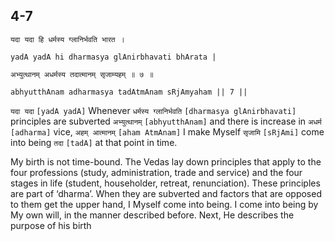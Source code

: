 ## 4-7


```shloka-sa
यदा यदा हि धर्मस्य ग्लानिर्भवति भारत ।
```
```shloka-sa-hk
yadA yadA hi dharmasya glAnirbhavati bhArata |
```
```shloka-sa
अभ्युत्थानम् अधर्मस्य तदात्मानम् सृजाम्यहम् ॥ ७ ॥
```
```shloka-sa-hk
abhyutthAnam adharmasya tadAtmAnam sRjAmyaham || 7 ||
```

`यदा यदा` `[yadA yadA]` Whenever `धर्मस्य ग्लानिर्भवति` `[dharmasya glAnirbhavati]` principles are subverted `अभ्युत्थानम्` `[abhyutthAnam]` and there is increase in `अधर्म` `[adharma]` vice, `अहम् आत्मानम्` `[aham AtmAnam]` I make Myself `सृजामि` `[sRjAmi]` come into being `तदा` `[tadA]` at that point in time.

My birth is not time-bound. The Vedas lay down principles that apply to the four professions (study, administration, trade and service) and the four stages in life (student, householder, retreat, renunciation). These principles are part of ‘dharma’. When they are subverted and factors that are opposed to them get the upper hand, I Myself come into being. I come into being by My own will, in the manner described before.
Next, He describes the purpose of his birth

